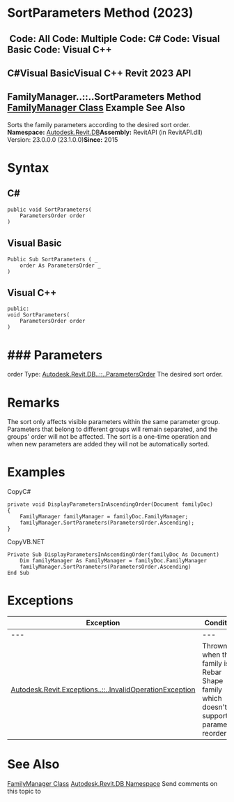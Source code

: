 # SortParameters Method (2023)

﻿
 Code: All Code: Multiple Code: C# Code: Visual Basic Code: Visual C++   
---  
C#Visual BasicVisual C++
Revit 2023 API  
---  
FamilyManager..::..SortParameters Method   
[FamilyManager Class](1cc4fe6c-0e9f-7439-0021-32d2e06f4c33.md "FamilyManager Class") Example See Also  
---  
Sorts the family parameters according to the desired sort order. 
**Namespace:** [Autodesk.Revit.DB](87546ba7-461b-c646-cbb1-2cb8f5bff8b2.md "Autodesk.Revit.DB Namespace")**Assembly:** RevitAPI (in RevitAPI.dll) Version: 23.0.0.0 (23.1.0.0)**Since:** 2015
# Syntax
C#  
---  
```text
public void SortParameters(
	ParametersOrder order
)
```
  
Visual Basic  
---  
```text
Public Sub SortParameters ( _
	order As ParametersOrder _
)
```
  
Visual C++  
---  
```text
public:
void SortParameters(
	ParametersOrder order
)
```
  
# ### Parameters
order
    Type: [Autodesk.Revit.DB..::..ParametersOrder](771bd717-9d4d-d36d-0948-94e2e73f392c.md "ParametersOrder Enumeration") The desired sort order. 
# Remarks
The sort only affects visible parameters within the same parameter group. 
Parameters that belong to different groups will remain separated, and the groups' order will not be affected.
The sort is a one-time operation and when new parameters are added they will not be automatically sorted.
# Examples
CopyC#
```text
private void DisplayParametersInAscendingOrder(Document familyDoc)
{
    FamilyManager familyManager = familyDoc.FamilyManager;
    familyManager.SortParameters(ParametersOrder.Ascending);
}
```

CopyVB.NET
```text
Private Sub DisplayParametersInAscendingOrder(familyDoc As Document)
    Dim familyManager As FamilyManager = familyDoc.FamilyManager
    familyManager.SortParameters(ParametersOrder.Ascending)
End Sub
```

# Exceptions
| Exception | Condition |
| --- | --- |
| --- | --- |
| [Autodesk.Revit.Exceptions..::..InvalidOperationException](9e715f03-3884-e539-4dd6-8d7545733adc.md "InvalidOperationException Class") | Thrown when this family is a Rebar Shape family which doesn't support parameters reorder. |

# See Also
[FamilyManager Class](1cc4fe6c-0e9f-7439-0021-32d2e06f4c33.md "FamilyManager Class")
[Autodesk.Revit.DB Namespace](87546ba7-461b-c646-cbb1-2cb8f5bff8b2.md "Autodesk.Revit.DB Namespace")
Send comments on this topic to 
